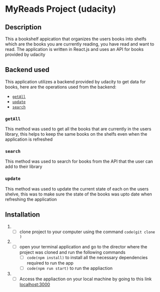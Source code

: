 # MyReads Project (udacity)

## Description

This a bookshelf appication that organizes the users books into shelfs which are the books you are currently reading, you have read and want to read. The application is written in React.js and uses an API for books provided by udacity

## Backend used

This application utilizes a backend provided by udacity to get data for books, here are the operations used from the backend:

- [`getAll`](#getall)
- [`update`](#update)
- [`search`](#search)

### `getAll`

This method was used to get all the books that are currently in the users library, this helps to keep the same books on the shelfs even when the application is refreshed

### `search`

This method was used to search for books from the API that the user can add to their library

### `update`

This method was used to update the current state of each on the users shelve, this was to make sure the state of the books was upto date when refreshing the application

## Installation

1. - [ ] clone project to your computer using the command `code(git clone )`
2. - [ ] open your terminal application and go to the director where the project was cloned and run the following commands
      - [ ] `code(npm install)` to install all the necessary dependencies required to run the app
      - [ ] `code(npm run start)` to run the appliaction
3. - [ ] Access the appliaction on your local machine by going to this link [localhost:3000](https://localhost:3000) 
